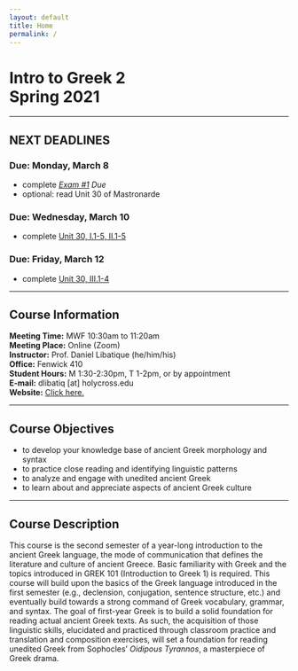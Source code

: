 ```yaml
---
layout: default
title: Home
permalink: /
---
```


# Intro to Greek 2<br>Spring 2021

***

## NEXT DEADLINES

### Due: Monday, March 8
* complete [*Exam #1*](https://hc.instructure.com/courses/3462/assignments/30875) *Due*  
* optional: read Unit 30 of Mastronarde

### Due: Wednesday, March 10
* complete [Unit 30, I.1-5, II.1-5](https://hc.instructure.com/courses/3462/assignments/28225)

### Due: Friday, March 12
* complete [Unit 30, III.1-4](https://hc.instructure.com/courses/3462/assignments/28226)  

***

## Course Information

**Meeting Time:** MWF 10:30am to 11:20am  
**Meeting Place:**  Online (Zoom)  
**Instructor:** Prof. Daniel Libatique (he/him/his)  
**Office:** Fenwick 410  
**Student Hours:** M 1:30-2:30pm, T 1-2pm, or by appointment  
**E-mail:** dlibatiq [at] holycross.edu  
**Website:** [Click here.](https://libatique.info)

***

## Course Objectives

* to develop your knowledge base of ancient Greek morphology and syntax
* to practice close reading and identifying linguistic patterns
* to analyze and engage with unedited ancient Greek
* to learn about and appreciate aspects of ancient Greek culture

***

## Course Description

This course is the second semester of a year-long introduction to the ancient Greek language, the mode of communication that defines the literature and culture of ancient Greece. Basic familiarity with Greek and the topics introduced in GREK 101 (Introduction to Greek 1) is required. This course will build upon the basics of the Greek language introduced in the first semester (e.g., declension, conjugation, sentence structure, etc.) and eventually build towards a strong command of Greek vocabulary, grammar, and syntax. The goal of first-year Greek is to build a solid foundation for reading actual ancient Greek texts. As such, the acquisition of those linguistic skills, elucidated and practiced through classroom practice and translation and composition exercises, will set a foundation for reading unedited Greek from Sophocles’ *Oidipous Tyrannos*, a masterpiece of Greek drama.
